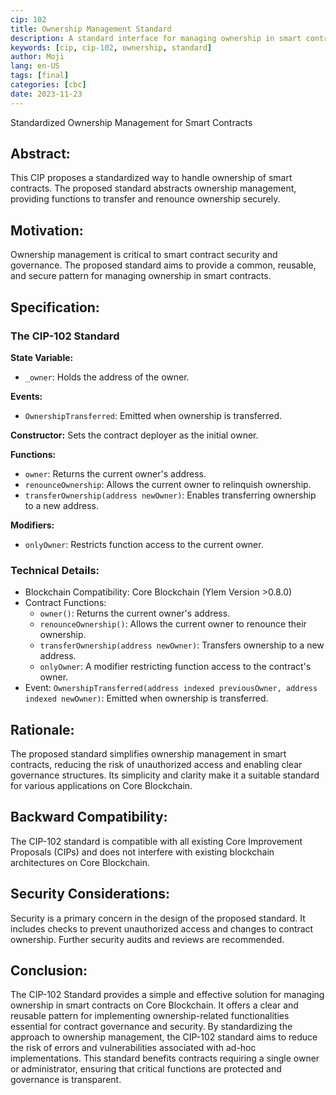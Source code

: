 ```yaml
---
cip: 102
title: Ownership Management Standard
description: A standard interface for managing ownership in smart contracts.
keywords: [cip, cip-102, ownership, standard]
author: Moji
lang: en-US
tags: [final]
categories: [cbc]
date: 2023-11-23
---
```

Standardized Ownership Management for Smart Contracts

## Abstract:
This CIP proposes a standardized way to handle ownership of smart contracts. The proposed standard abstracts ownership management, providing functions to transfer and renounce ownership securely.

## Motivation:
Ownership management is critical to smart contract security and governance. The proposed standard aims to provide a common, reusable, and secure pattern for managing ownership in smart contracts.

## Specification:
### The CIP-102 Standard
**State Variable:**
- `_owner`: Holds the address of the owner.

**Events:**
- `OwnershipTransferred`: Emitted when ownership is transferred.

**Constructor:**
Sets the contract deployer as the initial owner.

**Functions:**
- `owner`: Returns the current owner's address.
- `renounceOwnership`: Allows the current owner to relinquish ownership.
- `transferOwnership(address newOwner)`: Enables transferring ownership to a new address.

**Modifiers:**
- `onlyOwner`: Restricts function access to the current owner.

### Technical Details:
- Blockchain Compatibility: Core Blockchain (Ylem Version >0.8.0)
- Contract Functions:
    - `owner()`: Returns the current owner's address.
    - `renounceOwnership()`: Allows the current owner to renounce their ownership.
    - `transferOwnership(address newOwner)`: Transfers ownership to a new address.
    - `onlyOwner`: A modifier restricting function access to the contract's owner.
- Event: `OwnershipTransferred(address indexed previousOwner, address indexed newOwner)`: Emitted when ownership is transferred.

## Rationale:
The proposed standard simplifies ownership management in smart contracts, reducing the risk of unauthorized access and enabling clear governance structures. Its simplicity and clarity make it a suitable standard for various applications on Core Blockchain.

## Backward Compatibility:
The CIP-102 standard is compatible with all existing Core Improvement Proposals (CIPs) and does not interfere with existing blockchain architectures on Core Blockchain.

## Security Considerations:
Security is a primary concern in the design of the proposed standard. It includes checks to prevent unauthorized access and changes to contract ownership. Further security audits and reviews are recommended.

## Conclusion:
The CIP-102 Standard provides a simple and effective solution for managing ownership in smart contracts on Core Blockchain. It offers a clear and reusable pattern for implementing ownership-related functionalities essential for contract governance and security. By standardizing the approach to ownership management, the CIP-102 standard aims to reduce the risk of errors and vulnerabilities associated with ad-hoc implementations. This standard benefits contracts requiring a single owner or administrator, ensuring that critical functions are protected and governance is transparent.
